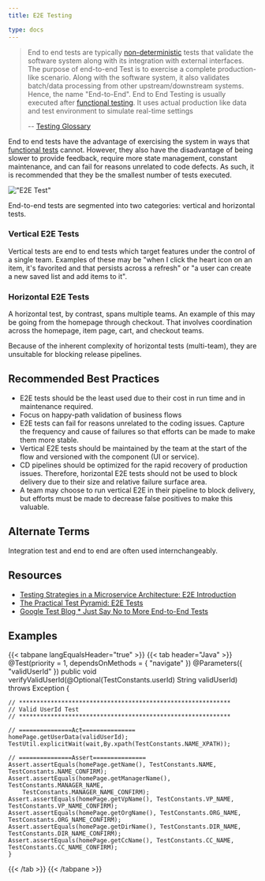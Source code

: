 ```yaml
---
title: E2E Testing

type: docs
---
```


> End to end tests are typically [non-deterministic](/en/testing/glossary#non-deterministic-test) tests that validate the software system along with its integration with external interfaces. The purpose of end-to-end Test is to exercise a complete production-like scenario. Along with the software system, it also validates batch/data processing from other upstream/downstream systems. Hence, the name "End-to-End". End to End Testing is usually executed after [functional testing](/en/testing/glossary#functional-test). It uses actual production like data and test environment to simulate real-time settings
>
> -- [Testing Glossary](/en/testing/glossary#end-to-end-test)

End to end tests have the advantage of exercising the system in ways that [functional tests](/en/testing/glossary#functional-test) cannot. However, they also have
the disadvantage of being slower to provide feedback, require more state management, constant maintenance, and can fail for reasons unrelated to code defects. As such, it is recommended
that they be the smallest number of tests executed.

!["E2E Test"](/images/testing-images/e2e-test.png)

End-to-end tests are segmented into two categories: vertical and horizontal tests.

### Vertical E2E Tests

Vertical tests are end to end tests which target features under the control of a single team. Examples of these may be "when I click the heart icon on an item, it's favorited and that persists across a refresh" or "a user can create a new saved list and add items to it".

### Horizontal E2E Tests

A horizontal test, by contrast, spans multiple teams. An example of this may be going from the homepage through checkout. That involves coordination across the homepage, item page, cart, and checkout teams.

Because of the inherent complexity of horizontal tests (multi-team), they are unsuitable for blocking release pipelines.

## Recommended Best Practices

* E2E tests should be the least used due to their cost in run time and in maintenance required.
* Focus on happy-path validation of business flows
* E2E tests can fail for reasons unrelated to the coding issues. Capture the frequency and cause of failures so that efforts can be made to make them more stable.
* Vertical E2E tests should be maintained by the team at the start of the flow and versioned with the component (UI or service).
* CD pipelines should be optimized for the rapid recovery of production issues. Therefore, horizontal E2E tests should not be used to block delivery due to their size and relative failure surface area.
* A team may choose to run vertical E2E in their pipeline to block delivery, but efforts must be made to decrease false positives to make this valuable.

## Alternate Terms

Integration test and end to end are often used internchangeably.

## Resources

* [Testing Strategies in a Microservice Architecture: E2E Introduction](https://martinfowler.com/articles/microservice-testing/#testing-end-to-end-introduction)
* [The Practical Test Pyramid: E2E Tests](https://martinfowler.com/articles/practical-test-pyramid.html#End-to-endTests)
* [Google Test Blog \* Just Say No to More End-to-End Tests](https://testing.googleblog.com/2015/04/just-say-no-to-more-end-to-end-tests.html)

## Examples

{{< tabpane langEqualsHeader="true" >}}
  {{< tab header="Java" >}}
    @Test(priority = 1, dependsOnMethods = { "navigate" })
    @Parameters({ "validUserId" })
    public void verifyValidUserId(@Optional(TestConstants.userId) String validUserId) throws Exception {

    // ************************************************************
    // Valid UserId Test
    // ************************************************************
    
    // ===============Act===============
    homePage.getUserData(validUserId);
    TestUtil.explicitWait(wait,By.xpath(TestConstants.NAME_XPATH));
    
    // ===============Assert===============
    Assert.assertEquals(homePage.getName(), TestConstants.NAME, TestConstants.NAME_CONFIRM);
    Assert.assertEquals(homePage.getManagerName(), TestConstants.MANAGER_NAME,
        TestConstants.MANAGER_NAME_CONFIRM);
    Assert.assertEquals(homePage.getVpName(), TestConstants.VP_NAME, TestConstants.VP_NAME_CONFIRM);
    Assert.assertEquals(homePage.getOrgName(), TestConstants.ORG_NAME, TestConstants.ORG_NAME_CONFIRM);
    Assert.assertEquals(homePage.getDirName(), TestConstants.DIR_NAME, TestConstants.DIR_NAME_CONFIRM);
    Assert.assertEquals(homePage.getCcName(), TestConstants.CC_NAME, TestConstants.CC_NAME_CONFIRM);
    }
  {{< /tab >}}
{{< /tabpane >}}
